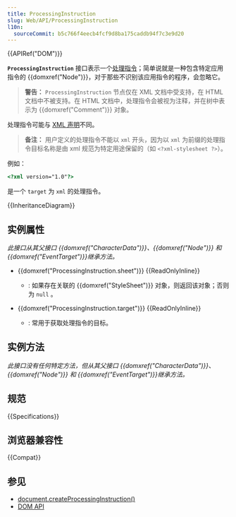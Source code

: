 ```yaml
---
title: ProcessingInstruction
slug: Web/API/ProcessingInstruction
l10n:
  sourceCommit: b5c766f4eecb4fcf9d8ba175caddb94f7c3e9d20
---
```


{{APIRef("DOM")}}

**`ProcessingInstruction`** 接口表示一个[处理指令](https://www.w3.org/TR/xml/#sec-pi)；简单说就是一种包含特定应用指令的 {{domxref("Node")}}，对于那些不识别该应用指令的程序，会忽略它。

> **警告：** `ProcessingInstruction` 节点仅在 XML 文档中受支持，在 HTML 文档中不被支持。在 HTML 文档中，处理指令会被视为注释，并在树中表示为 {{domxref("Comment")}} 对象。

处理指令可能与 [XML 声明](/zh-CN/docs/Web/XML/XML_introduction#xml_声明)不同。

> **备注：** 用户定义的处理指令不能以 `xml` 开头，因为以 `xml` 为前缀的处理指令目标名称是由 xml 规范为特定用途保留的（如 `<?xml-stylesheet ?>`）。

例如：

```html
<?xml version="1.0"?>
```

是一个 `target` 为 `xml` 的处理指令。

{{InheritanceDiagram}}

## 实例属性

_此接口从其父接口 {{domxref("CharacterData")}}、{{domxref("Node")}} 和 {{domxref("EventTarget")}}继承方法。_

- {{domxref("ProcessingInstruction.sheet")}} {{ReadOnlyInline}}

  - : 如果存在关联的 {{domxref("StyleSheet")}} 对象，则返回该对象；否则为 `null` 。

- {{domxref("ProcessingInstruction.target")}} {{ReadOnlyInline}}
  - : 常用于获取处理指令的目标。

## 实例方法

_此接口没有任何特定方法，但从其父接口 {{domxref("CharacterData")}}、 {{domxref("Node")}} 和 {{domxref("EventTarget")}}继承方法。_

## 规范

{{Specifications}}

## 浏览器兼容性

{{Compat}}

## 参见

- [document.createProcessingInstruction()](/zh-CN/docs/Web/API/Document/createProcessingInstruction)
- [DOM API](/zh-CN/docs/Web/API/Document_Object_Model)
